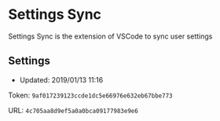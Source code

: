 # Settings Sync

Settings Sync is the extension of VSCode to sync user settings

## Settings

- Updated: 2019/01/13 11:16

Token: `9af017239123ccde1dc5e66976e632eb67bbe773`

URL: `4c705aa8d9ef5a0a0bca09177983e9e6`

